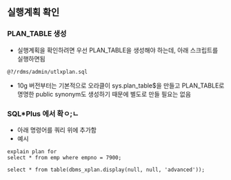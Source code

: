 ## 실행계획 확인

### PLAN_TABLE 생성
- 실행계획을 확인하려면 우선 PLAN_TABLE을 생성해야 하는데, 아래 스크립트를 실행하면됨

```
@?/rdms/admin/utlxplan.sql
```
- 10g 버전부터는 기본적으로 오라클이 sys.plan_table$을 만들고 PLAN_TABLE로 명명한 public synonym도 생성하기 때문에 별도로 만들 필요는 없음

### SQL*Plus 에서 확ㅇ;ㄴ
- 아래 명령어를 쿼리 위에 추가함
- 예시
```
explain plan for
select * from emp where empno = 7900;

select * from table(dbms_xplan.display(null, null, 'advanced'));
```
